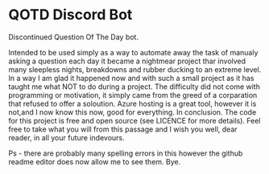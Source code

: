 # QOTD Discord Bot
 
 Discontinued Question Of The Day bot.
 
Intended to be used simply as a way to automate away the task of manualy asking a question each day it became a nightmear project thar involved many sleepless nights, breakdowns and rubber ducking to an extreme level. In a way I am glad it happened now and with such a small project as it has taught me what NOT to do during a project. The difficulty did not come with programming or motivation, it simply came from the greed of a corparation that refused to offer a soloution. Azure hosting is a great tool, however it is not,and I now know this now, good for everything. In conclusion. The code for this project is free and open source (see LICENCE for more details). Feel free to take what you will from this passage and I wish you well, dear reader, in all your future indevours.

Ps - there are probably many spelling errors in this however the github readme editor does now allow me to see them. Bye.
